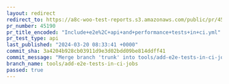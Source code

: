 ```yaml
---
layout: redirect
redirect_to: https://a8c-woo-test-reports.s3.amazonaws.com/public/pr/45190/api/index.html
pr_number: 45190
pr_title_encoded: "Include+e2e%2C+api+and+performance+tests+in+ci.yml"
pr_test_type: api
last_published: "2024-03-20 08:33:41 +0000"
commit_sha: 3a4204b928cb03911d9e3d02bdd09be814ddff41
commit_message: "Merge branch 'trunk' into tools/add-e2e-tests-in-ci-jobs"
branch_name: tools/add-e2e-tests-in-ci-jobs
passed: true
---
```

